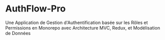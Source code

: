 # AuthFlow-Pro
Une Application de Gestion d'Authentification basée sur les Rôles et Permissions en Monorepo avec Architecture MVC, Redux, et Modélisation de Données
